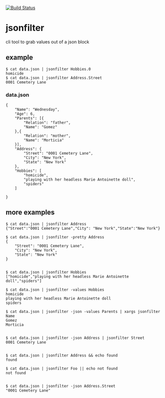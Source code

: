 [![Build Status](https://drone.io/github.com/benschw/jsonfilter/status.png)](https://drone.io/github.com/benschw/jsonfilter/latest)

# jsonfilter

cli tool to grab values out of a json block



## example

	$ cat data.json | jsonfilter Hobbies.0
	homicide
	$ cat data.json | jsonfilter Address.Street
	0001 Cemetery Lane


### data.json


	{
		"Name": "Wednesday",
		"Age": 6,
		"Parents": [{
			"Relation": "father",
			"Name": "Gomez"
		},{
			"Relation": "mother",
			"Name": "Morticia"
		}],
		"Address": {
			"Street": "0001 Cemetery Lane",
			"City": "New York",
			"State": "New York"
		},
		"Hobbies": [
			"homicide",
			"playing with her headless Marie Antoinette doll",
			"spiders"
		]

	}


## more examples

	$ cat data.json | jsonfilter Address
	{"Street":"0001 Cemetery Lane","City": "New York","State":"New York"}

	$ cat data.json | jsonfilter -pretty Address
	{
		"Street": "0001 Cemetery Lane",
		"City": "New York",
		"State": "New York"
	}


	$ cat data.json | jsonfilter Hobbies
	["homicide","playing with her headless Marie Antoinette doll","spiders"]

	$ cat data.json | jsonfilter -values Hobbies
	homicide
	playing with her headless Marie Antoinette doll
	spiders

	$ cat data.json | jsonfilter -json -values Parents | xargs jsonfilter Name
	Gomez
	Morticia


	$ cat data.json | jsonfilter -json Address | jsonfilter Street
	0001 Cemetery Lane


	$ cat data.json | jsonfilter Address && echo found
	found

	$ cat data.json | jsonfilter Foo || echo not found
	not found


	$ cat data.json | jsonfilter -json Address.Street
	"0001 Cemetery Lane"




